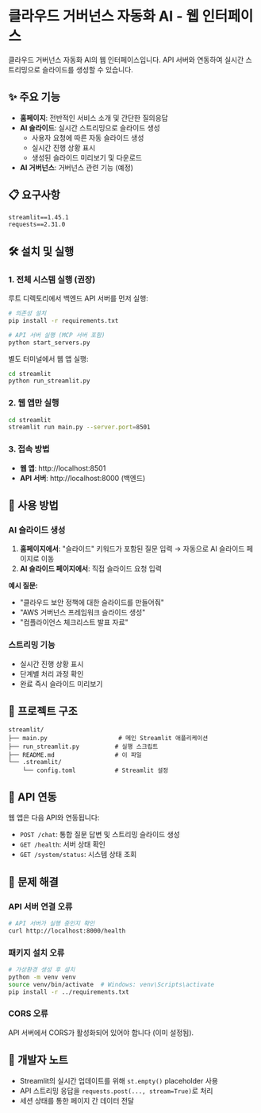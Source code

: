 # 클라우드 거버넌스 자동화 AI - 웹 인터페이스

클라우드 거버넌스 자동화 AI의 웹 인터페이스입니다. API 서버와 연동하여 실시간 스트리밍으로 슬라이드를 생성할 수 있습니다.

## ✨ 주요 기능

- **홈페이지**: 전반적인 서비스 소개 및 간단한 질의응답
- **AI 슬라이드**: 실시간 스트리밍으로 슬라이드 생성
  - 사용자 요청에 따른 자동 슬라이드 생성
  - 실시간 진행 상황 표시
  - 생성된 슬라이드 미리보기 및 다운로드
- **AI 거버넌스**: 거버넌스 관련 기능 (예정)

## 📋 요구사항

```txt
streamlit==1.45.1
requests==2.31.0
```

## 🛠️ 설치 및 실행

### 1. 전체 시스템 실행 (권장)

루트 디렉토리에서 백엔드 API 서버를 먼저 실행:

```bash
# 의존성 설치
pip install -r requirements.txt

# API 서버 실행 (MCP 서버 포함)
python start_servers.py
```

별도 터미널에서 웹 앱 실행:

```bash
cd streamlit
python run_streamlit.py
```

### 2. 웹 앱만 실행

```bash
cd streamlit
streamlit run main.py --server.port=8501
```

### 3. 접속 방법

- **웹 앱**: http://localhost:8501
- **API 서버**: http://localhost:8000 (백엔드)

## 🎯 사용 방법

### AI 슬라이드 생성

1. **홈페이지에서**: "슬라이드" 키워드가 포함된 질문 입력 → 자동으로 AI 슬라이드 페이지로 이동
2. **AI 슬라이드 페이지에서**: 직접 슬라이드 요청 입력

**예시 질문:**

- "클라우드 보안 정책에 대한 슬라이드를 만들어줘"
- "AWS 거버넌스 프레임워크 슬라이드 생성"
- "컴플라이언스 체크리스트 발표 자료"

### 스트리밍 기능

- 실시간 진행 상황 표시
- 단계별 처리 과정 확인
- 완료 즉시 슬라이드 미리보기

## 📁 프로젝트 구조

```
streamlit/
├── main.py                    # 메인 Streamlit 애플리케이션
├── run_streamlit.py          # 실행 스크립트
├── README.md                 # 이 파일
└── .streamlit/
    └── config.toml           # Streamlit 설정
```

## 🔧 API 연동

웹 앱은 다음 API와 연동됩니다:

- `POST /chat`: 통합 질문 답변 및 스트리밍 슬라이드 생성
- `GET /health`: 서버 상태 확인
- `GET /system/status`: 시스템 상태 조회

## 🐛 문제 해결

### API 서버 연결 오류

```bash
# API 서버가 실행 중인지 확인
curl http://localhost:8000/health
```

### 패키지 설치 오류

```bash
# 가상환경 생성 후 설치
python -m venv venv
source venv/bin/activate  # Windows: venv\Scripts\activate
pip install -r ../requirements.txt
```

### CORS 오류

API 서버에서 CORS가 활성화되어 있어야 합니다 (이미 설정됨).

## 📝 개발자 노트

- Streamlit의 실시간 업데이트를 위해 `st.empty()` placeholder 사용
- API 스트리밍 응답을 `requests.post(..., stream=True)`로 처리
- 세션 상태를 통한 페이지 간 데이터 전달
